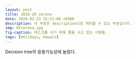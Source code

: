```yaml
---
layout: post
title: 2019-20 corona
date: 2020-02-23 15:21:00 +0300
description: 이 부분은 description으로 제어할 수 있는 부분입니다.
img: 02corona.jpg
fig-caption: 마스크를 사기 위해 줄을 서고 있는 사람들.
tags: [Holidays, Hawaii]
---
```


Decision tree의 응용가능성에 놀랐다.
